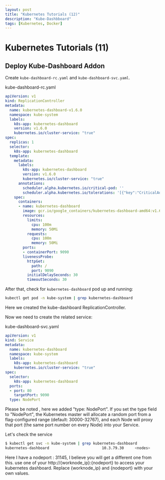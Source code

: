 ```yaml
---
layout: post
title: "Kubernetes Tutorials (12)"
description: "Kube-Dashbboard"
tags: [Kubernetes, Docker]
---
```


# Kubernetes Tutorials (11)

## Deploy Kube-Dashboard Addon

Create `kube-dashboard-rc.yaml` and `kube-dashboard-svc.yaml`.

kube-dashboard-rc.yaml

```yaml
apiVersion: v1
kind: ReplicationController
metadata:
  name: kubernetes-dashboard-v1.6.0
  namespace: kube-system
  labels:
    k8s-app: kubernetes-dashboard
    version: v1.6.0
    kubernetes.io/cluster-service: "true"
spec:
  replicas: 1
  selector:
    k8s-app: kubernetes-dashboard
  template:
    metadata:
      labels:
        k8s-app: kubernetes-dashboard
        version: v1.6.0
        kubernetes.io/cluster-service: "true"
      annotations:
        scheduler.alpha.kubernetes.io/critical-pod: ''
        scheduler.alpha.kubernetes.io/tolerations: '[{"key":"CriticalAddonsOnly", "operator":"Exists"}]'
    spec:
      containers:
      - name: kubernetes-dashboard
        image: gcr.io/google_containers/kubernetes-dashboard-amd64:v1.6.0
        resources:
          limits:
            cpu: 100m
            memory: 50Mi
          requests:
            cpu: 100m
            memory: 50Mi
        ports:
        - containerPort: 9090
        livenessProbe:
          httpGet:
            path: /
            port: 9090
          initialDelaySeconds: 30
          timeoutSeconds: 30
```

After that, check for `kubernetes-dashboard` pod up and running:

```bash
kubectl get pod -n kube-system | grep kubernetes-dashboard
```

Here we created the kube-dashboard  ReplicationController.

Now we need to create the related service:

kube-dashboard-svc.yaml

```yaml
apiVersion: v1
kind: Service
metadata:
  name: kubernetes-dashboard
  namespace: kube-system
  labels:
    k8s-app: kubernetes-dashboard
    kubernetes.io/cluster-service: "true"
spec:
  selector:
    k8s-app: kubernetes-dashboard
  ports:
  - port: 80
    targetPort: 9090
  type: NodePort
```

Please be noted , here we added "type: NodePort". If you set the type field to "NodePort", the Kubernetes master will allocate a random port from a flag-configured range (default: 30000-32767), and each Node will proxy that port (the same port number on every Node) into your Service.

Let's check the service

```bash
$ kubectl get svc -n kube-system | grep kubernetes-dashboard
kubernetes-dashboard                        10.3.79.30     <nodes>       80:31145/TCP    81d
```

Here I have a nodeport : 31145, I believe you will get a different one from this. use one of your http://{worknode_ip}:{nodeport} to access your kubernetes dashboard. Replace {worknode_ip} and {nodeport} with your own values.
